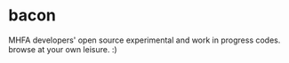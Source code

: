 # bacon

MHFA developers' open source experimental and work in progress codes. browse at your own leisure. :)
